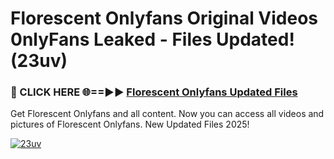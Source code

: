 # Florescent Onlyfans Original Videos 0nlyFans Leaked - Files Updated! (23uv)

<h3>🔴 CLICK HERE 🌐==►► <a href="https://tinyurl.com/x26r9saj" rel="nofollow">Florescent Onlyfans Updated Files</a></h3>

Get Florescent Onlyfans and all content. Now you can access all videos and pictures of Florescent Onlyfans. New Updated Files 2025!

[![23uv](https://i.imgur.com/LkgZPqh.gif)](https://tinyurl.com/x26r9saj)
